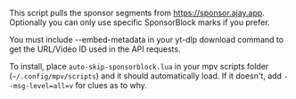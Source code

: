 This script pulls the sponsor segments from https://sponsor.ajay.app. Optionally you can only use specific SponsorBlock marks if you prefer.

You must include --embed-metadata in your yt-dlp download command to get the URL/Video ID used in the API requests.

To install, place `auto-skip-sponsorblock.lua` in your mpv scripts folder (`~/.config/mpv/scripts`) and it should automatically load.  If it doesn't, add `--msg-level=all=v` for clues as to why.
